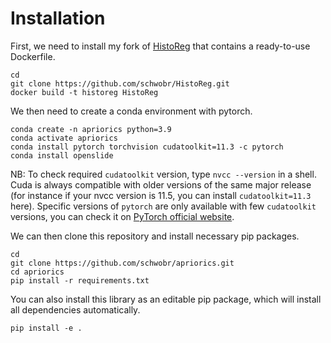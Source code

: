 # Installation

First, we need to install my fork of [HistoReg](https://github.com/CBICA/HistoReg) that
contains a ready-to-use Dockerfile.
```
cd
git clone https://github.com/schwobr/HistoReg.git
docker build -t historeg HistoReg
```

We then need to create a conda environment with pytorch. 
```
conda create -n apriorics python=3.9
conda activate apriorics
conda install pytorch torchvision cudatoolkit=11.3 -c pytorch
conda install openslide
```
NB: To check required `cudatoolkit` version, type `nvcc --version` in a shell. Cuda is always compatible with older versions of the same major release (for instance if your nvcc version is 11.5, you can install `cudatoolkit=11.3` here). Specific versions of `pytorch` are only available with few `cudatoolkit` versions, you can check it on [PyTorch official website](https://pytorch.org/get-started/locally/).

We can then clone this repository and install necessary pip packages.
```
cd
git clone https://github.com/schwobr/apriorics.git
cd apriorics
pip install -r requirements.txt
```

You can also install this library as an editable pip package, which will install all dependencies automatically.
```
pip install -e .
```